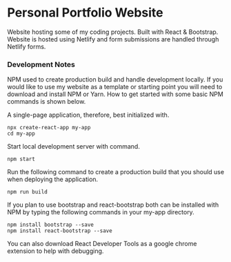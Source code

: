 # Personal Portfolio Website

Website hosting some of my coding projects. Built with React & Bootstrap. Website is hosted using Netlify and form submissions are handled 
through Netlify forms.

### Development Notes

NPM used to create production build and handle development locally. If you would like to use my website as a template or starting point
you will need to download and install NPM or Yarn. How to get started with some basic NPM commands is shown below.

A single-page application, therefore, best initialized with.
```
npx create-react-app my-app
cd my-app
```
Start local development server with command.
```
npm start
```
Run the following command to create a production build that you should use when deploying the application.
```
npm run build
```
If you plan to use bootstrap and react-bootstrap both can be installed with NPM by typing the following commands in your my-app directory.
```
npm install bootstrap --save
npm install react-bootstrap --save
```
You can also download React Developer Tools as a google chrome extension to help with debugging.
